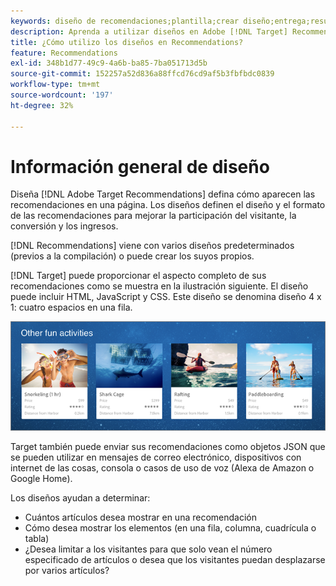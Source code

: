 ```yaml
---
keywords: diseño de recomendaciones;plantilla;crear diseño;entrega;resultado
description: Aprenda a utilizar diseños en Adobe [!DNL Target] Recommendations para definir cómo aparecen las recomendaciones en una página (1X4, 1X6, 2X2, etc.).
title: ¿Cómo utilizo los diseños en Recommendations?
feature: Recommendations
exl-id: 348b1d77-49c9-4a6b-ba85-7ba051713d5b
source-git-commit: 152257a52d836a88ffcd76cd9af5b3fbfbdc0839
workflow-type: tm+mt
source-wordcount: '197'
ht-degree: 32%

---
```


# Información general de diseño

Diseña [!DNL Adobe Target Recommendations] defina cómo aparecen las recomendaciones en una página. Los diseños definen el diseño y el formato de las recomendaciones para mejorar la participación del visitante, la conversión y los ingresos.

[!DNL Recommendations] viene con varios diseños predeterminados (previos a la compilación) o puede crear los suyos propios.

[!DNL Target] puede proporcionar el aspecto completo de sus recomendaciones como se muestra en la ilustración siguiente. El diseño puede incluir HTML, JavaScript y CSS. Este diseño se denomina diseño 4 x 1: cuatro espacios en una fila.

![](assets/velocity_example.png)

Target también puede enviar sus recomendaciones como objetos JSON que se pueden utilizar en mensajes de correo electrónico, dispositivos con internet de las cosas, consola o casos de uso de voz (Alexa de Amazon o Google Home).

Los diseños ayudan a determinar:

* Cuántos artículos desea mostrar en una recomendación
* Cómo desea mostrar los elementos (en una fila, columna, cuadrícula o tabla)
* ¿Desea limitar a los visitantes para que solo vean el número especificado de artículos o desea que los visitantes puedan desplazarse por varios artículos?
